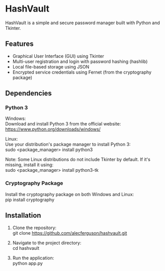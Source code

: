 # HashVault

HashVault is a simple and secure password manager built with Python and Tkinter.

## Features

- Graphical User Interface (GUI) using Tkinter  
- Multi-user registration and login with password hashing (hashlib)  
- Local file-based storage using JSON  
- Encrypted service credentials using Fernet (from the cryptography package)  

## Dependencies

### Python 3

Windows:  
Download and install Python 3 from the official website:  
https://www.python.org/downloads/windows/

Linux:  
Use your distribution's package manager to install Python 3:  
sudo <package_manager> install python3

Note: Some Linux distributions do not include Tkinter by default. If it's missing, install it using:  
sudo <package_manager> install python3-tk

### Cryptography Package

Install the cryptography package on both Windows and Linux:  
pip install cryptography

## Installation

1. Clone the repository:  
git clone https://github.com/alecferguson/hashvault.git

2. Navigate to the project directory:  
cd hashvault

3. Run the application:  
python app.py
